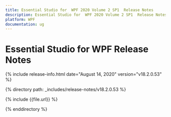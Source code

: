 ```yaml
---
title: Essential Studio for  WPF 2020 Volume 2 SP1  Release Notes  
description: Essential Studio for  WPF 2020 Volume 2 SP1  Release Notes  
platform: WPF
documentation: ug
---
```


# Essential Studio for  WPF  Release Notes  

{% include release-info.html date="August 14, 2020"  version="v18.2.0.53" %} 


{% directory path: _includes/release-notes/v18.2.0.53 %}

{% include {{file.url}} %}

{% enddirectory %}